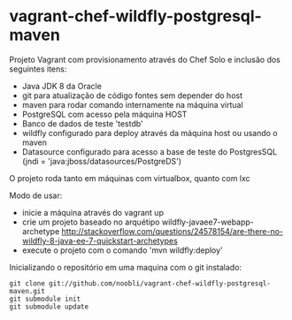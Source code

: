 # vagrant-chef-wildfly-postgresql-maven
Projeto Vagrant com provisionamento através do Chef Solo e inclusão dos seguintes itens:
* Java JDK 8 da Oracle
* git para atualização de código fontes sem depender do host
* maven para rodar comando internamente na máquina virtual
* PostgreSQL com acesso pela máquina HOST
* Banco de dados de teste 'testdb'
* wildfly configurado para deploy através da máquina host ou usando o maven
* Datasource configurado para acesso a base de teste do PostgresSQL (jndi = 'java:jboss/datasources/PostgreDS')

O projeto roda tanto em máquinas com virtualbox, quanto com lxc

Modo de usar:
* inicie a máquina através do vagrant up
* crie um projeto baseado no arquétipo wildfly-javaee7-webapp-archetype
http://stackoverflow.com/questions/24578154/are-there-no-wildfly-8-java-ee-7-quickstart-archetypes
* execute o projeto com o comando 'mvn wildfly:deploy'

Inicializando o repositório em uma maquina com o git instalado:
```
git clone git://github.com/noobli/vagrant-chef-wildfly-postgresql-maven.git
git submodule init
git submodule update
```
